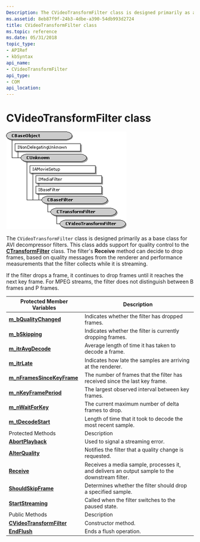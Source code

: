 ```yaml
---
Description: The CVideoTransformFilter class is designed primarily as a base class for AVI decompressor filters.
ms.assetid: 8eb87f9f-24b3-4dbe-a390-54db993d2724
title: CVideoTransformFilter class
ms.topic: reference
ms.date: 05/31/2018
topic_type: 
- APIRef
- kbSyntax
api_name: 
- CVideoTransformFilter
api_type: 
- COM
api_location: 
---
```


# CVideoTransformFilter class

![cvideotransformfilter class hierarchy](images/vtsip01.png)

The `CVideoTransformFilter` class is designed primarily as a base class for AVI decompressor filters. This class adds support for quality control to the [**CTransformFilter**](ctransformfilter.md) class. The filter's **Receive** method can decide to drop frames, based on quality messages from the renderer and performance measurements that the filter collects while it is streaming.

If the filter drops a frame, it continues to drop frames until it reaches the next key frame. For MPEG streams, the filter does not distinguish between B frames and P frames.



| Protected Member Variables                                                      | Description                                                                                    |
|---------------------------------------------------------------------------------|------------------------------------------------------------------------------------------------|
| [**m\_bQualityChanged**](cvideotransformfilter-m-bqualitychanged.md)           | Indicates whether the filter has dropped frames.                                               |
| [**m\_bSkipping**](cvideotransformfilter-m-bskipping.md)                       | Indicates whether the filter is currently dropping frames.                                     |
| [**m\_itrAvgDecode**](cvideotransformfilter-m-itravgdecode.md)                 | Average length of time it has taken to decode a frame.                                         |
| [**m\_itrLate**](cvideotransformfilter-m-itrlate.md)                           | Indicates how late the samples are arriving at the renderer.                                   |
| [**m\_nFramesSinceKeyFrame**](cvideotransformfilter-m-nframessincekeyframe.md) | The number of frames that the filter has received since the last key frame.                    |
| [**m\_nKeyFramePeriod**](cvideotransformfilter-m-nkeyframeperiod.md)           | The largest observed interval between key frames.                                              |
| [**m\_nWaitForKey**](cvideotransformfilter-m-nwaitforkey.md)                   | The current maximum number of delta frames to drop.                                            |
| [**m\_tDecodeStart**](cvideotransformfilter-m-tdecodestart.md)                 | Length of time that it took to decode the most recent sample.                                  |
| Protected Methods                                                               | Description                                                                                    |
| [**AbortPlayback**](cvideotransformfilter-abortplayback.md)                    | Used to signal a streaming error.                                                              |
| [**AlterQuality**](cvideotransformfilter-alterquality.md)                      | Notifies the filter that a quality change is requested.                                        |
| [**Receive**](cvideotransformfilter-receive.md)                                | Receives a media sample, processes it, and delivers an output sample to the downstream filter. |
| [**ShouldSkipFrame**](cvideotransformfilter-shouldskipframe.md)                | Determines whether the filter should drop a specified sample.                                  |
| [**StartStreaming**](cvideotransformfilter-startstreaming.md)                  | Called when the filter switches to the paused state.                                           |
| Public Methods                                                                  | Description                                                                                    |
| [**CVideoTransformFilter**](cvideotransformfilter-cvideotransformfilter.md)    | Constructor method.                                                                            |
| [**EndFlush**](cvideotransformfilter-endflush.md)                              | Ends a flush operation.                                                                        |



 

 

 



